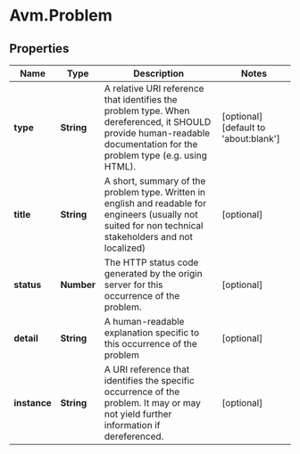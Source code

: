 # Avm.Problem

## Properties

Name | Type | Description | Notes
------------ | ------------- | ------------- | -------------
**type** | **String** | A relative URI reference that identifies the problem type. When dereferenced, it SHOULD provide human-readable documentation for the problem type (e.g. using HTML). | [optional] [default to &#39;about:blank&#39;]
**title** | **String** | A short, summary of the problem type. Written in english and readable for engineers (usually not suited for non technical stakeholders and not localized) | [optional] 
**status** | **Number** | The HTTP status code generated by the origin server for this occurrence of the problem. | [optional] 
**detail** | **String** | A human-readable explanation specific to this occurrence of the problem | [optional] 
**instance** | **String** | A URI reference that identifies the specific occurrence of the problem. It may or may not yield further information if dereferenced. | [optional] 


